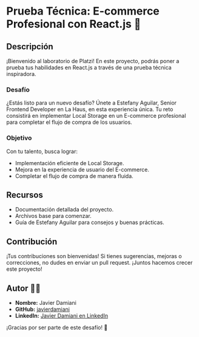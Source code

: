 # Prueba Técnica: E-commerce Profesional con React.js 🚀

## Descripción

¡Bienvenido al laboratorio de Platzi! En este proyecto, podrás poner a prueba tus habilidades en React.js a través de una prueba técnica inspiradora.

### Desafío

¿Estás listo para un nuevo desafío? Únete a Estefany Aguilar, Senior Frontend Developer en La Haus, en esta experiencia única. Tu reto consistirá en implementar Local Storage en un E-commerce profesional para completar el flujo de compra de los usuarios.

### Objetivo

Con tu talento, busca lograr:

- Implementación eficiente de Local Storage.
- Mejora en la experiencia de usuario del E-commerce.
- Completar el flujo de compra de manera fluida.

## Recursos

- Documentación detallada del proyecto.
- Archivos base para comenzar.
- Guía de Estefany Aguilar para consejos y buenas prácticas.

## Contribución

¡Tus contribuciones son bienvenidas! Si tienes sugerencias, mejoras o correcciones, no dudes en enviar un pull request. ¡Juntos hacemos crecer este proyecto!

## Autor 👨‍💻

- **Nombre:** Javier Damiani
- **GitHub:** [javierdamiani](https://github.com/javierdamiani)
- **LinkedIn:** [Javier Damiani en LinkedIn](https://www.linkedin.com/in/javierluisdamianiarellano/)

¡Gracias por ser parte de este desafío! 💪
